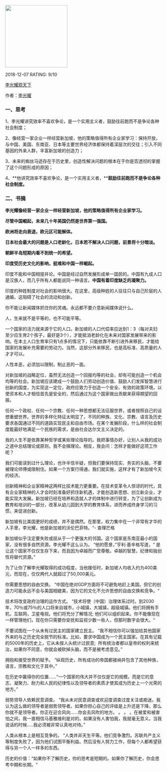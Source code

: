 

<img src="https://images-cn.ssl-images-amazon.com/images/I/715mzOd5XRL.jpg" width="200" />



2018-12-07 RATING:  9/10



[李光耀观天下](https://www.amazon.cn/dp/B07BF5TH3Z)



作者：[李光耀]()



### 一、思考



1、李光耀讲究效率不喜欢争论，是一个实用主义者，鼓励往前跑而不是争论各种社会制度；

2、像经营一家企业一样经营新加坡，他的策略值得所有企业家学习：保持开放，与中国、美国、东南亚、日本等主要世界经济体都保持着深层次的交往；引入不同基因的外来人群，丰富新加坡的创造力；

3、未来的蜘丝马迹存在于历史里，创造性解决问题的根本在于你是否透彻的掌握了这个问题形成的原因；

4、**他讲究效率不喜欢争论，是一个实用主义者，****鼓励往前跑而不是争论各种社会制度。**



### 二、书摘



**李光耀像经营一家企业一样经营新加坡，他的策略值得所有企业家学习。**



**尽管中国崛起，未来几十年美国仍然是世界第一强国。**



**欧洲将走向衰退，欧元区可能解体。**



**日本社会最大的问题是人口老龄化，日本若不解决人口问题，前景将十分暗淡。** 



**朝鲜半岛短期内看不到统一的希望。**



**印度受历史文化的影响，挺难和中国一样崛起。**



印度不能和中国相提并论。中国是经过自然发展形成单一国民的。中国有九成人口是汉族人，而几乎所有人都能说同一种语言。**中国有着印度缺乏的凝聚力。**



印度的种姓制度对社会的影响很大。在这里，高级种姓的人往往只与自己阶层的人通婚，这阻碍了社会的流动和创新。



你不能让新闻媒体抓住你的灵魂。永远都不要介意新闻媒体说什么。



人，生来就不是平等的，也不可能平等。



一个国家的活力就来源于它的人口。新加坡的人口代偿率应达到1：3（每对夫妇至少应生育2个孩子，最好是3个），才能抵消老龄化在未来对国家发展带来的影响。在本土人口生育率只有1点多的情况下，只能依靠不断引进外来移民，才能给国家的发展补充需要的劳动力。当然，这部分外来移民，也是高标准、高质量的人才才可以。



人性本恶，必须加以限制，制止恶的一面。



对新加坡的战略定位，虽然无法创造一个回报均等的社会，却有可能创造一个机会均等的社会。新加坡应该建成一个鼓励人们劳动创造价值、鼓励人们发挥智慧进行创新的国度，为实现这一定位，政府应致力于创造一个安全、有效的政策环境，以使资本和人才相信首先是安全的，然后通过为这个国家做出贡献来获得期望的回报。

 

任何一个政权、任何一个宗教、任何一种思想都无法征服世界，或者按照自己的设想重塑世界。世界的多样化特征太明显了，不同的种族、文化、宗教、语言及历史要求各国通过不同的道路实现民主和自由市场。在某个发展阶段，什么样的社会制度能最好地满足一个民族的需求，是由社会达尔文主义决定的。



我的人生不是依靠某种哲学或某些理论指导的。我把事情办好，让别人从我的成功之道中总结理论或原则，我不会搞理论。相反，我会问：怎样才能做好这项工作呢？



我们可能读到过什么理论，也许半信半疑，但我们要保持现实、务实的头脑，不要被理论师傅或限制住。如果一个方案行得通，我们就实施，这样才有了新加坡今天的经济。



创新精神和企业家精神这两样比技术能力更重要。在技术变革令人惊讶的时代，具有企业家精神的人才会时刻准备好抓住新机遇，才能创造新思想、创立新企业，才能实现大发展。新加坡已经在培养和造就人才的体制中进行转变，为了让创新成为教育和培训的一部分，改革从幼儿园到大学的教育体系，进而养成终身学习的习惯，来促进创新。





 

新加坡有比美国更好的成绩，并不是偶然。在那里，权力集中在一个非常有才华的人手里，李光耀，他是新加坡的沃伦巴菲特。“- 查理芒格



新加坡似乎注定要失败或屈从于一个更强大的邻国。这个国家是东南亚最小的国家，没有很多自然资源。李光耀不这么认为。 “他的愿景，”亨利·基辛格写道，“ 是让这个国家不仅仅生存下来，而且因为卓越而广受尊敬。卓越的智慧，纪律和独创性将替代资源。”



为了让你了解李光耀取得的成功程度，当他接任时，新加坡人均收入约为400美元，而现在，仅仅两代人就超过了50,000美元。



你需要思想的自由交换。 “中国在绝对GDP方面将不可避免地赶上美国。但它的创造力可能永远不会与美国相媲美，因为它的文化不允许思想的自由交换和竞争。“



技术将改变政府治理的运作方式。 “技术将使（中国）治理体系过时。到2030年，70％或75％的人口将来自城市，小城镇，大城镇，超级城镇。他们将拥有手机，互联网，卫星电视。他们将充分了解情况; 他们可以组织起来。你不能像现在一样管理他们，现在你只需要你安抚和监视少数一些人，但那时数字会很大。“



不要试图在一个从未有过民主的国家建立民主。 “我不相信你可以强加给其他国家外来的与之历史完全脱节的标准。比如，要求中国成为一个民主国家。在其有记载的5000年的历史上，它从未按人头统计过民意;  所有统治者都以皇帝的权利来统治，如果你不同意，你就会被砍掉头脑，而不是被考虑意见。”



拥抱和接受世界的赋予。 “纵观历史，所有成功的帝国都接纳并包含了其他种族，语言，宗教和文化于其中。”



在历史中赢得你的位置......“一个国家的伟大并不仅仅是它的规模。而是它的意志、凝聚力、耐力和人民的纪律性以及领导者的素质才使其成为历史上一个光荣的地方。”



弱势领导人依赖民意调查。 “我从未对民意调查或欢迎度调查过度关注或痴迷。我认为这么做的领导者是弱势领导者。如果你担心自己的评级是上升还是下降，那么你就不是领导者。你正在迎合风向......你会去风吹的地方。 。 。 。在被爱和被害怕之间，我一直相信马基雅维利是对的。如果没有人害怕我，我就毫无意义。当我说话的时候.....我必须被非常认真地对待。”



人类从根本上是相互竞争的。 “人类并非天生平等。他们竞争激烈。苏联共产主义等制度失败了，因为他们试图平衡利益。然后没有人努力工作，但每个人都希望获得与另一个人一样多的东西。



历史的价值：“如果你不了解历史，你的思考是短期的。如果你了解历史，你会思考中期和长期。“









